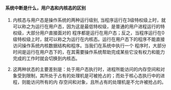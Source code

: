 #### 系统中断是什么，⽤户态和内核态的区别

1. 内核态与⽤户态是操作系统的两种运⾏级别, 当程序运⾏在3级特权级上时，就可以称之为运⾏在⽤户态，因为这是最低特权级，是普通的⽤户进程运⾏的特权级，⼤部分⽤户直接⾯对的 程序都是运⾏在⽤户态；反之，当程序运⾏在0级特权级上时，就可以称之为运⾏在内核态。运⾏在⽤户态下的程序不能直接访问操作系统内核数据结构和程序。当我们在系统中执⾏⼀个 程序时，⼤部分时间是运⾏在⽤户态下的，在其需要操作系统帮助完成某些它没有权⼒和能⼒ 完成的⼯作时就会切换到内核态。

   

2. 这两种状态的主要差别是：处于⽤户态执⾏时，进程所能访问的内存空间和对象受到限制，其所处于占有的处理机是可被抢占的；⽽处于核⼼态执⾏中的进程，则能访问所有的内 存空间和对象，且所占有的处理机是不允许被抢占的。

